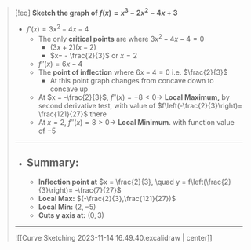 >[!eq] **Sketch the graph of $f(x) = x^3-2x^2-4x+3$**
> - $f'(x) = 3x^2-4x-4$
>	- The only **critical points** are where $3x^2-4x-4 =0$
>		- $(3x+2)(x-2)$
>		- $x= - \frac{2}{3}$ or $x = 2$
>	- $f''(x) = 6x-4$
>	- The **point of inflection** where $6x-4 = 0$ i.e. $\frac{2}{3}$
>		- At this point graph changes from concave down to concave up
>	- At $x = -\frac{2}{3}$, $f''(x) = -8 < 0\rightarrow$ **Local Maximum,** by second derivative test, with value of $f\left(-\frac{2}{3}\right)= \frac{121}{27}$ there 
>	- At $x = 2$, $f''(x) = 8 > 0 \rightarrow$ **Local Minimum**. with function value of $-5$
>___
>- ## Summary:
>	- **Inflection point at** $x = \frac{2}{3}, \quad y = f\left(\frac{2}{3}\right)= -\frac{7}{27}$
>	- **Local Max:** $(-\frac{2}{3},\frac{121}{27})$
>	- **Local Min:** $(2, -5)$
>	- **Cuts y axis at:** $(0,3)$
>___
>![[Curve Sketching 2023-11-14 16.49.40.excalidraw | center]]